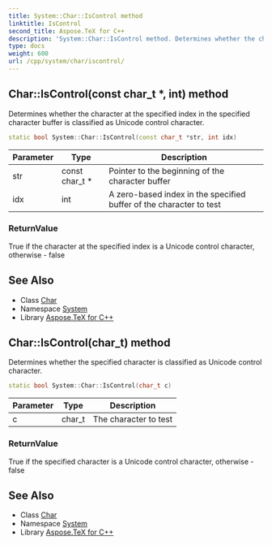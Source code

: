 ```yaml
---
title: System::Char::IsControl method
linktitle: IsControl
second_title: Aspose.TeX for C++
description: 'System::Char::IsControl method. Determines whether the character at the specified index in the specified character buffer is classified as Unicode control character in C++.'
type: docs
weight: 600
url: /cpp/system/char/iscontrol/
---
```

## Char::IsControl(const char_t *, int) method


Determines whether the character at the specified index in the specified character buffer is classified as Unicode control character.

```cpp
static bool System::Char::IsControl(const char_t *str, int idx)
```


| Parameter | Type | Description |
| --- | --- | --- |
| str | const char_t * | Pointer to the beginning of the character buffer |
| idx | int | A zero-based index in the specified buffer of the character to test |

### ReturnValue

True if the character at the specified index is a Unicode control character, otherwise - false

## See Also

* Class [Char](../)
* Namespace [System](../../)
* Library [Aspose.TeX for C++](../../../)
## Char::IsControl(char_t) method


Determines whether the specified character is classified as Unicode control character.

```cpp
static bool System::Char::IsControl(char_t c)
```


| Parameter | Type | Description |
| --- | --- | --- |
| c | char_t | The character to test |

### ReturnValue

True if the specified character is a Unicode control character, otherwise - false

## See Also

* Class [Char](../)
* Namespace [System](../../)
* Library [Aspose.TeX for C++](../../../)
